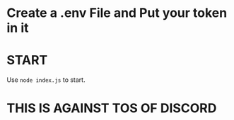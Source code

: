 # Create a .env File and Put your token in it
# START
Use `node index.js` to start.
# THIS IS AGAINST TOS OF DISCORD 
